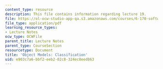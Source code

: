 ```yaml
---
content_type: resource
description: This file contains information regarding lecture 19.
file: https://ol-ocw-studio-app-qa.s3.amazonaws.com/courses/6-170-software-studio-spring-2013/e903c7a6bbf2eeb202c8324ec8eed863_MIT6_170S13_19-objt-mdl-class.pdf
file_type: application/pdf
learning_resource_types:
- Lecture Notes
ocw_type: OCWFile
parent_title: Lecture Notes
parent_type: CourseSection
resourcetype: Document
title: 'Object Models: Classification'
uid: e903c7a6-bbf2-eeb2-02c8-324ec8eed863
---
```


